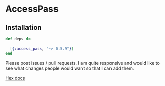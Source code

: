 # AccessPass

## Installation

```elixir
def deps do
  
  [{:access_pass, "~> 0.5.9"}]
end
```

Please post issues / pull requests. I am quite responsive and would like to see what changes people would want so that I can add them.


[Hex docs](https://hexdocs.pm/access_pass/introduction.html)
